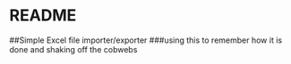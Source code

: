 # README

##Simple Excel file importer/exporter
###using this to remember how it is done and shaking off the cobwebs
